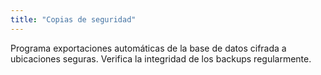 ```yaml
---
title: "Copias de seguridad"
---
```

Programa exportaciones automáticas de la base de datos cifrada a ubicaciones seguras. Verifica la integridad de los backups regularmente.